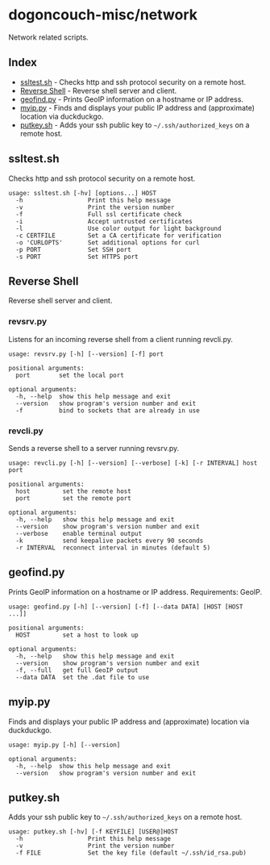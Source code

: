 # dogoncouch-misc/network
Network related scripts.

## Index
- [ssltest.sh](#ssltestsh) - Checks http and ssh protocol security on a remote host.
- [Reverse Shell](#reverse-shell) - Reverse shell server and client.
- [geofind.py](#geofindpy) - Prints GeoIP information on a hostname or IP address.
- [myip.py](#myippy) - Finds and displays your public IP address and (approximate) location via duckduckgo.
- [putkey.sh](#putkeysh) - Adds your ssh public key to `~/.ssh/authorized_keys` on a remote host.


## ssltest.sh
Checks http and ssh protocol security on a remote host.

```
usage: ssltest.sh [-hv] [options...] HOST
  -h                  Print this help message
  -v                  Print the version number
  -f                  Full ssl certificate check
  -i                  Accept untrusted certificates
  -l                  Use color output for light background
  -c CERTFILE         Set a CA certificate for verification
  -o 'CURLOPTS'       Set additional options for curl
  -p PORT             Set SSH port
  -s PORT             Set HTTPS port
```

## Reverse Shell
Reverse shell server and client.

### revsrv.py
Listens for an incoming reverse shell from a client running revcli.py.

```
usage: revsrv.py [-h] [--version] [-f] port

positional arguments:
  port        set the local port

optional arguments:
  -h, --help  show this help message and exit
  --version   show program's version number and exit
  -f          bind to sockets that are already in use
```

### revcli.py
Sends a reverse shell to a server running revsrv.py.

```
usage: revcli.py [-h] [--version] [--verbose] [-k] [-r INTERVAL] host port

positional arguments:
  host         set the remote host
  port         set the remote port

optional arguments:
  -h, --help   show this help message and exit
  --version    show program's version number and exit
  --verbose    enable terminal output
  -k           send keepalive packets every 90 seconds
  -r INTERVAL  reconnect interval in minutes (default 5)
```

## geofind.py
Prints GeoIP information on a hostname or IP address. Requirements: GeoIP.

```
usage: geofind.py [-h] [--version] [-f] [--data DATA] [HOST [HOST ...]]

positional arguments:
  HOST         set a host to look up

optional arguments:
  -h, --help   show this help message and exit
  --version    show program's version number and exit
  -f, --full   get full GeoIP output
  --data DATA  set the .dat file to use
```

## myip.py
Finds and displays your public IP address and (approximate) location via duckduckgo.

```
usage: myip.py [-h] [--version]

optional arguments:
  -h, --help  show this help message and exit
  --version   show program's version number and exit
```

## putkey.sh
Adds your ssh public key to `~/.ssh/authorized_keys` on a remote host.

```
usage: putkey.sh [-hv] [-f KEYFILE] [USER@]HOST
  -h                  Print this help message
  -v                  Print the version number
  -f FILE             Set the key file (default ~/.ssh/id_rsa.pub)
```
